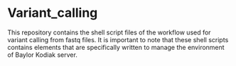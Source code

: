 # Variant_calling
This repository contains the shell script files of the workflow used for variant calling from fastq files. It is important to note that these shell scripts contains elements that are specifically written to manage the environment of Baylor Kodiak server.

